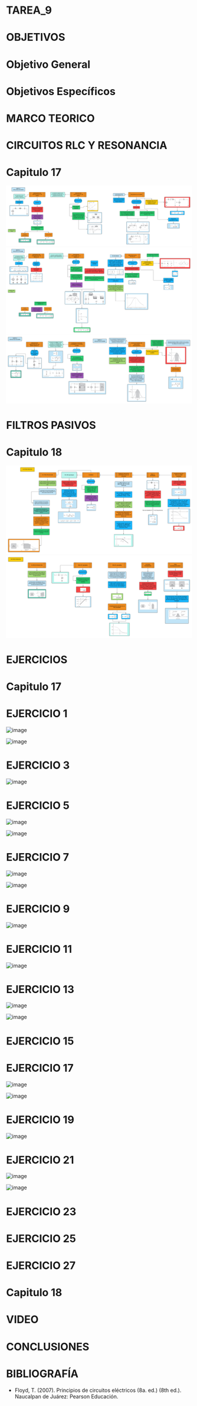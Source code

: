 # TAREA_9

# OBJETIVOS

# Objetivo General

# Objetivos Específicos

# MARCO TEORICO

# CIRCUITOS RLC Y RESONANCIA
# Capitulo 17

![](https://github.com/jamora9/TAREA_9/blob/main/IMA/Blank%20diagram.png)
![](https://github.com/jamora9/TAREA_9/blob/main/IMA/2.png)
![](https://github.com/jamora9/TAREA_9/blob/main/IMA/3.png)

# FILTROS PASIVOS
# Capitulo 18

![](https://github.com/jamora9/TAREA_9/blob/main/IMA/4.png)
![](https://github.com/jamora9/TAREA_9/blob/main/IMA/5.png)

# EJERCICIOS

# Capitulo 17

# EJERCICIO 1

![image](https://user-images.githubusercontent.com/93900233/155646746-2e918592-1119-4d34-8264-61b89536443e.png)

![image](https://user-images.githubusercontent.com/93900233/155646790-8c02005c-5ad9-4193-b363-06054703ab7f.png)

# EJERCICIO 3

![image](https://user-images.githubusercontent.com/93900233/155646867-f3e41231-708c-4acd-af9f-105c9777cce8.png)

# EJERCICIO 5

![image](https://user-images.githubusercontent.com/93900233/155647034-17e02238-e006-4d07-8623-b94bcb097e49.png)

![image](https://user-images.githubusercontent.com/93900233/155647050-09d6c3a4-809d-419e-af07-5bbcac821862.png)

# EJERCICIO 7

![image](https://user-images.githubusercontent.com/93900233/155647231-eb01bdcc-d862-4cd9-9e29-db510c3a2134.png)

![image](https://user-images.githubusercontent.com/93900233/155647255-6eee8b33-bc65-442c-ab7c-e21e53ea916d.png)

# EJERCICIO 9

![image](https://user-images.githubusercontent.com/93900233/155647376-b3743bcd-6cc4-47b7-bb54-2be6d5357893.png)

# EJERCICIO 11

![image](https://user-images.githubusercontent.com/93900233/155647512-dd9fed92-ea0a-48cb-9b4c-9bc6c29768ec.png)

# EJERCICIO 13

![image](https://user-images.githubusercontent.com/93900233/155647699-309474d8-3791-46b9-aeae-afa0dff98ca7.png)

![image](https://user-images.githubusercontent.com/93900233/155647719-54841da4-5e30-406e-a665-cffed9120db0.png)

# EJERCICIO 15



# EJERCICIO 17

![image](https://user-images.githubusercontent.com/93900233/155647911-8589df4c-070c-430f-8375-c3ab3c82b1fa.png)

![image](https://user-images.githubusercontent.com/93900233/155647930-5e366344-f031-4518-9b59-25120fb38dd8.png)

# EJERCICIO 19

![image](https://user-images.githubusercontent.com/93900233/155648107-0087b987-bd9c-44a1-8724-9eab30b1892c.png)

# EJERCICIO 21

![image](https://user-images.githubusercontent.com/93900233/155648284-646ef90e-0709-4e3c-97ba-156c8811d9ff.png)

![image](https://user-images.githubusercontent.com/93900233/155648341-ee3c5740-b9dd-4e91-8c2f-3c42de6c564b.png)

# EJERCICIO 23

# EJERCICIO 25

# EJERCICIO 27



# Capitulo 18

# VIDEO

# CONCLUSIONES

# BIBLIOGRAFÍA
- Floyd, T. (2007). Principios de circuitos eléctricos (8a. ed.) (8th ed.). Naucalpan de Juárez: Pearson Educación.
